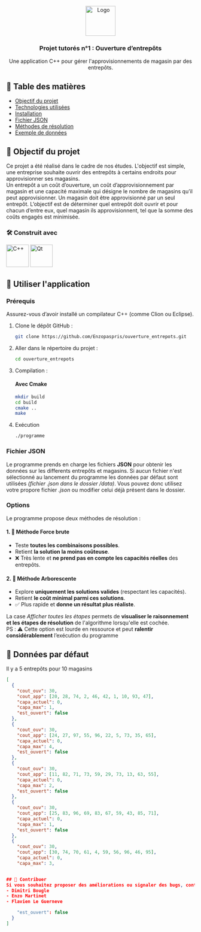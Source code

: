 <!-- PROJECT LOGO -->
<br />
<div align="center">
  <a href="https://github.com/Enzopaspris/ouverture_entrepots">
    <img src="https://img.icons8.com/?size=100&id=20425&format=png&color=000000" alt="Logo" width="80" height="80">
  </a>

  <h3 align="center">Projet tutorés n°1 : Ouverture d’entrepôts</h3>

  <p align="center">
    Une application C++ pour gérer l'approvisionnements de magasin par des entrepôts.
    <br />
  </p>
</div>

## 📑 Table des matières
- [Objectif du projet](#-objectif-du-projet)
- [Technologies utilisées](#-construit-avec)
- [Installation](#-utiliser-lapplication)
- [Fichier JSON](#fichier-json)
- [Méthodes de résolution](#options)
- [Exemple de données](#-données-par-défaut)


## 🎯 Objectif du projet

Ce projet a été réalisé dans le cadre de nos études. L'objectif est simple, une entreprise souhaite ouvrir des entrepôts à certains endroits pour approvisionner ses magasins. <br>
Un entrepôt a un coût d’ouverture, un coût d’approvisionnement par magasin et une capacité maximale qui
désigne le nombre de magasins qu’il peut approvisionner. Un magasin doit être approvisionné par un seul
entrepôt. L’objectif est de déterminer quel entrepôt doit ouvrir et pour chacun d’entre eux, quel magasin ils
approvisionnent, tel que la somme des coûts engagés est minimisée.

### 🛠️ Construit avec

<img href="https://devdocs.io/cpp/" src="https://upload.wikimedia.org/wikipedia/commons/thumb/1/18/ISO_C%2B%2B_Logo.svg/1822px-ISO_C%2B%2B_Logo.svg.png" alt="C++" width="60"/>
<img href="https://doc.qt.io/" src="https://upload.wikimedia.org/wikipedia/commons/8/81/Qt_logo_neon_2022.svg" alt="Qt" width="60"/>

## 🚀 Utiliser l'application

### Prérequis

Assurez-vous d’avoir installé un compilateur C++ (comme Clion ou Eclipse).

1.  Clone le dépôt GitHub :
    ```sh
    git clone https://github.com/Enzopaspris/ouverture_entrepots.git
    ```
2.  Aller dans le répertoire du projet :
    ```sh
    cd ouverture_entrepots
    ```
3.  Compilation :

    #### Avec Cmake
      ```sh
      mkdir build
      cd build
      cmake ..
      make
      ```
  4.  Exécution
      ```sh
      ./programme
      ```
### Fichier JSON

Le programme prends en charge les fichiers **JSON** pour obtenir les données sur les differents entrepôts et magasins. Si aucun fichier n'est sélectionné au lancement du programme les données par défaut sont utilisées *(fichier .json dans le dossier /data)*. Vous pouvez donc utilisez votre propore fichier *.json* ou modifier celui déjà présent dans le dossier.

### Options
Le programme propose deux méthodes de résolution :

#### 1. 🔹 Méthode Force brute
- Teste **toutes les combinaisons possibles**.  
- Retient **la solution la moins coûteuse**.  
- ❌ Très lente et **ne prend pas en compte les capacités réelles** des entrepôts.

#### 2. 🔹 Méthode Arborescente
- Explore **uniquement les solutions valides** (respectant les capacités).  
- Retient **le coût minimal parmi ces solutions**.  
- ✅ Plus rapide et **donne un résultat plus réaliste**.

La case *Afficher toutes les étapes* permets de **visualiser le raisonnement et les étapes de résolution** de l'algorithme lorsqu'elle est cochée.
<br> PS : ⚠️ Cette option est lourde en ressource et peut **ralentir considérablement** l’exécution du programme

## 📁 Données par défaut

Il y a 5 entrepôts pour 10 magasins

```json
[
  {
    "cout_ouv": 30,
    "cout_app": [20, 28, 74, 2, 46, 42, 1, 10, 93, 47],
    "capa_actuel": 0,
    "capa_max": 1,
    "est_ouvert": false
  },
  {
    "cout_ouv": 30,
    "cout_app": [24, 27, 97, 55, 96, 22, 5, 73, 35, 65],
    "capa_actuel": 0,
    "capa_max": 4,
    "est_ouvert": false
  },
  {
    "cout_ouv": 30,
    "cout_app": [11, 82, 71, 73, 59, 29, 73, 13, 63, 55],
    "capa_actuel": 0,
    "capa_max": 2,
    "est_ouvert": false
  },
  {
    "cout_ouv": 30,
    "cout_app": [25, 83, 96, 69, 83, 67, 59, 43, 85, 71],
    "capa_actuel": 0,
    "capa_max": 1,
    "est_ouvert": false
  },
  {
    "cout_ouv": 30,
    "cout_app": [30, 74, 70, 61, 4, 59, 56, 96, 46, 95],
    "capa_actuel": 0,
    "capa_max": 3,


## 🤝 Contribuer
Si vous souhaitez proposer des améliorations ou signaler des bugs, contactez-nous à :
- Dimitri Bougle
- Enzo Martinet
- Flavien Le Guerneve

    "est_ouvert": false
  }
]
```
